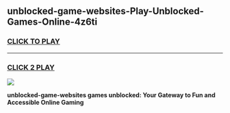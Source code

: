 
## unblocked-game-websites-Play-Unblocked-Games-Online-4z6ti
<h3>
<a href="https://premium76.site?title=unblocked-game-websites&ref=24A">CLICK TO PLAY</a></h3>
<hr>

<h3>
<a href="https://premium76.site?title=unblocked-game-websites&ref=24A">CLICK 2 PLAY</a>
  
</h3>

<a href="https://premium76.site?title=unblocked-game-websites&ref=24A"><img src="https://clearcache.store/games.png"></a>


**unblocked-game-websites games unblocked: Your Gateway to Fun and Accessible Online Gaming**
